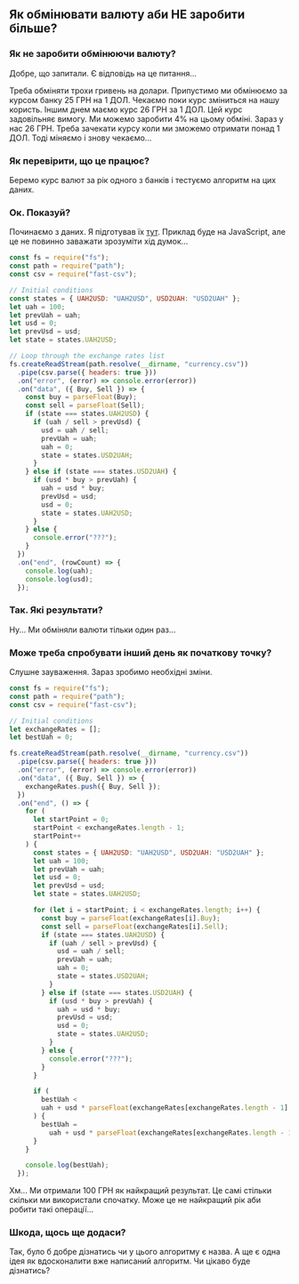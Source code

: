 Як обмінювати валюту аби НЕ заробити більше?
-----
### Як не заробити обмінюючи валюту?

Добре, що запитали. Є відповідь на це питання...

Треба обміняти трохи гривень на долари. Припустимо ми обмінюємо за курсом банку 25 ГРН на 1 ДОЛ. Чекаємо поки курс зміниться на нашу користь. Іншим днем маємо курс 26 ГРН за 1 ДОЛ. Цей курс задовільняє вимогу. Ми можемо заробити 4% на цьому обміні. Зараз у нас 26 ГРН. Треба зачекати курсу коли ми зможемо отримати понад 1 ДОЛ. Тоді міняємо і знову чекаємо...

### Як перевірити, що це працює?

Беремо курс валют за рік одного з банків і тестуємо алгоритм на цих даних.

### Ок. Показуй?

Починаємо з даних. Я підготував їх [тут](https://gist.github.com/hodovani/16fe940ee59479986ae10da209a871dc#file-currency-csv). Приклад буде на JavaScript, але це не повинно заважати зрозуміти хід думок...

```javascript
const fs = require("fs");
const path = require("path");
const csv = require("fast-csv");

// Initial conditions
const states = { UAH2USD: "UAH2USD", USD2UAH: "USD2UAH" };
let uah = 100;
let prevUah = uah;
let usd = 0;
let prevUsd = usd;
let state = states.UAH2USD;

// Loop through the exchange rates list
fs.createReadStream(path.resolve(__dirname, "currency.csv"))
  .pipe(csv.parse({ headers: true }))
  .on("error", (error) => console.error(error))
  .on("data", ({ Buy, Sell }) => {
    const buy = parseFloat(Buy);
    const sell = parseFloat(Sell);
    if (state === states.UAH2USD) {
      if (uah / sell > prevUsd) {
        usd = uah / sell;
        prevUah = uah;
        uah = 0;
        state = states.USD2UAH;
      }
    } else if (state === states.USD2UAH) {
      if (usd * buy > prevUah) {
        uah = usd * buy;
        prevUsd = usd;
        usd = 0;
        state = states.UAH2USD;
      }
    } else {
      console.error("???");
    }
  })
  .on("end", (rowCount) => {
    console.log(uah);
    console.log(usd);
  });
```

### Так. Які результати?

Ну... Ми обміняли валюти тільки один раз...

### Може треба спробувати інший день як початкову точку?

Слушне зауваження. Зараз зробимо необхідні зміни.

```javascript
const fs = require("fs");
const path = require("path");
const csv = require("fast-csv");

// Initial conditions
let exchangeRates = [];
let bestUah = 0;

fs.createReadStream(path.resolve(__dirname, "currency.csv"))
  .pipe(csv.parse({ headers: true }))
  .on("error", (error) => console.error(error))
  .on("data", ({ Buy, Sell }) => {
    exchangeRates.push({ Buy, Sell });
  })
  .on("end", () => {
    for (
      let startPoint = 0;
      startPoint < exchangeRates.length - 1;
      startPoint++
    ) {
      const states = { UAH2USD: "UAH2USD", USD2UAH: "USD2UAH" };
      let uah = 100;
      let prevUah = uah;
      let usd = 0;
      let prevUsd = usd;
      let state = states.UAH2USD;

      for (let i = startPoint; i < exchangeRates.length; i++) {
        const buy = parseFloat(exchangeRates[i].Buy);
        const sell = parseFloat(exchangeRates[i].Sell);
        if (state === states.UAH2USD) {
          if (uah / sell > prevUsd) {
            usd = uah / sell;
            prevUah = uah;
            uah = 0;
            state = states.USD2UAH;
          }
        } else if (state === states.USD2UAH) {
          if (usd * buy > prevUah) {
            uah = usd * buy;
            prevUsd = usd;
            usd = 0;
            state = states.UAH2USD;
          }
        } else {
          console.error("???");
        }
      }

      if (
        bestUah <
        uah + usd * parseFloat(exchangeRates[exchangeRates.length - 1].Buy)
      ) {
        bestUah =
          uah + usd * parseFloat(exchangeRates[exchangeRates.length - 1].Buy);
      }
    }

    console.log(bestUah);
  });
```

Хм... Ми отримали 100 ГРН як найкращий результат. Це самі стільки скільки ми використали спочатку. Може це не найкращий рік аби робити такі операції...

### Шкода, щось ще додаси?

Так, було б добре дізнатись чи у цього алгоритму є назва. А ще є одна ідея як вдосконалити вже написаний алгоритм. Чи цікаво буде дізнатись?

